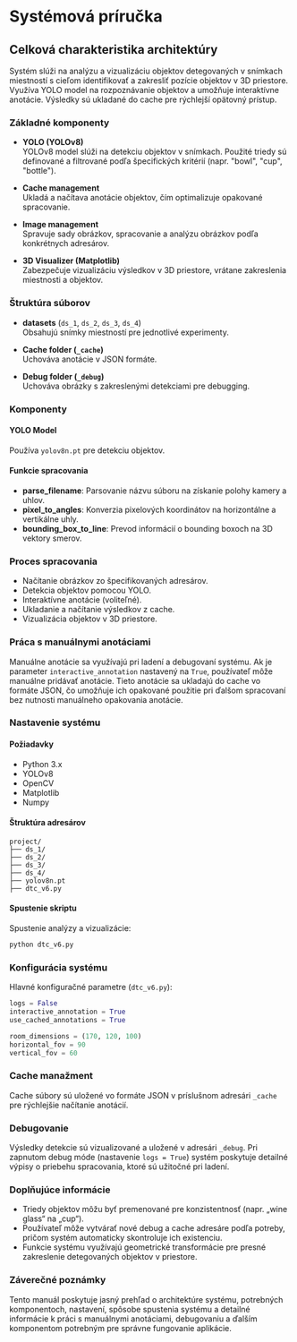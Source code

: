 # Systémová príručka

## Celková charakteristika architektúry

Systém slúži na analýzu a vizualizáciu objektov detegovaných v snímkach miestností s cieľom identifikovať a zakresliť pozície objektov v 3D priestore. Využíva YOLO model na rozpoznávanie objektov a umožňuje interaktívne anotácie. Výsledky sú ukladané do cache pre rýchlejší opätovný prístup.

### Základné komponenty

- **YOLO (YOLOv8)**  
YOLOv8 model slúži na detekciu objektov v snímkach. Použité triedy sú definované a filtrované podľa špecifických kritérií (napr. "bowl", "cup", "bottle").

- **Cache management**  
Ukladá a načítava anotácie objektov, čím optimalizuje opakované spracovanie.

- **Image management**  
Spravuje sady obrázkov, spracovanie a analýzu obrázkov podľa konkrétnych adresárov.

- **3D Visualizer (Matplotlib)**  
Zabezpečuje vizualizáciu výsledkov v 3D priestore, vrátane zakreslenia miestnosti a objektov.

### Štruktúra súborov

- **datasets** (`ds_1`, `ds_2`, `ds_3`, `ds_4`)  
Obsahujú snímky miestností pre jednotlivé experimenty.

- **Cache folder (`_cache`)**  
Uchováva anotácie v JSON formáte.

- **Debug folder (`_debug`)**  
Uchováva obrázky s zakreslenými detekciami pre debugging.

### Komponenty

#### YOLO Model

Používa `yolov8n.pt` pre detekciu objektov.

#### Funkcie spracovania

- **parse_filename**: Parsovanie názvu súboru na získanie polohy kamery a uhlov.
- **pixel_to_angles**: Konverzia pixelových koordinátov na horizontálne a vertikálne uhly.
- **bounding_box_to_line**: Prevod informácií o bounding boxoch na 3D vektory smerov.

### Proces spracovania

- Načítanie obrázkov zo špecifikovaných adresárov.
- Detekcia objektov pomocou YOLO.
- Interaktívne anotácie (voliteľné).
- Ukladanie a načítanie výsledkov z cache.
- Vizualizácia objektov v 3D priestore.

### Práca s manuálnymi anotáciami

Manuálne anotácie sa využívajú pri ladení a debugovaní systému. Ak je parameter `interactive_annotation` nastavený na `True`, používateľ môže manuálne pridávať anotácie. Tieto anotácie sa ukladajú do cache vo formáte JSON, čo umožňuje ich opakované použitie pri ďalšom spracovaní bez nutnosti manuálneho opakovania anotácie.

### Nastavenie systému

#### Požiadavky

- Python 3.x
- YOLOv8
- OpenCV
- Matplotlib
- Numpy

#### Štruktúra adresárov

```
project/
├── ds_1/
├── ds_2/
├── ds_3/
├── ds_4/
├── yolov8n.pt
├── dtc_v6.py
```

#### Spustenie skriptu

Spustenie analýzy a vizualizácie:

```bash
python dtc_v6.py
```

### Konfigurácia systému

Hlavné konfiguračné parametre (`dtc_v6.py`):

```python
logs = False
interactive_annotation = True
use_cached_annotations = True

room_dimensions = (170, 120, 100)
horizontal_fov = 90
vertical_fov = 60
```

### Cache manažment

Cache súbory sú uložené vo formáte JSON v príslušnom adresári `_cache` pre rýchlejšie načítanie anotácií.

### Debugovanie

Výsledky detekcie sú vizualizované a uložené v adresári `_debug`. Pri zapnutom debug móde (nastavenie `logs = True`) systém poskytuje detailné výpisy o priebehu spracovania, ktoré sú užitočné pri ladení.

### Doplňujúce informácie

- Triedy objektov môžu byť premenované pre konzistentnosť (napr. „wine glass“ na „cup“).
- Používateľ môže vytvárať nové debug a cache adresáre podľa potreby, pričom systém automaticky skontroluje ich existenciu.
- Funkcie systému využívajú geometrické transformácie pre presné zakreslenie detegovaných objektov v priestore.

### Záverečné poznámky

Tento manuál poskytuje jasný prehľad o architektúre systému, potrebných komponentoch, nastavení, spôsobe spustenia systému a detailné informácie k práci s manuálnymi anotáciami, debugovaniu a ďalším komponentom potrebným pre správne fungovanie aplikácie.

